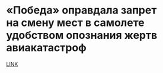 # «Победа» оправдала запрет на смену мест в самолете удобством опознания жертв авиакатастроф



[LINK](https://varlamov.ru/3464756.html)